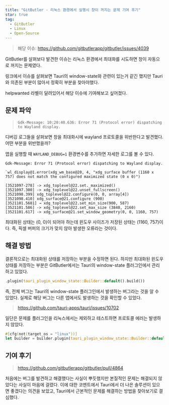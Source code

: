 ```yaml
---
title: "GitButler - 리눅스 환경에서 실행시 창이 꺼지는 문제 기여 후기"
star: true
tag:
  - GitButler
  - Linux
  - Open-Source
---
```


> 해당 이슈: https://github.com/gitbutlerapp/gitbutler/issues/4039

GitButler를 살펴보다 발견한 이슈는 리눅스 환경에서 최대화를 시도하면 창이 자동으로 꺼지는 문제였다.

링크에서 이슈를 살펴보면 Tauri의 window-state와 관련이 있는거 같긴 했지만 Tauri와 의존된 부분이 많아서 정확히 부분을 찾아야했다.

helpwanted 라벨이 달려있어서 해당 이슈에 기여해보고 싶어졌다.

<!-- end -->

## 문제 파악

> `Gdk-Message: 10:20:40.636: Error 71 (Protocol error) dispatching to Wayland display.`

디버깅 로그들을 살펴보면 창을 최대화시에 wayland 프로토콜을 위반한다고 발견했다.
어떤 부분을 위반했을까?

앱을 실행할 때 `WAYLAND_DEBUG=1` 환경변수를 추가하면 자세한 로그를 볼 수 있다.

```
Gdk-Message: Error 71 (Protocol error) dispatching to Wayland display.

`wl_display@1.error(xdg_wm_base@20, 4, "xdg_surface buffer (1160 x 757) does not match the configured maximized state (0 x 0)")

[3521097-278] -> xdg_toplevel@22.set._maximized()
[3521097.300] -> xdg_toplevel@22.unset_fullscreen()
[3521098.399] xdg_toplevel@22.configure(0, 0, array[4])
[3521098.410] xdg_surface@21.configure (900)
[3521101.5681] → xdg_toplevel@22.set_min_size(900, 587)
[3521101.586] -> xdg_toplevel@22.set_max_size (3840, 2160)
[3521101.617] -> xdg_surface@21.set_window_geometry(0, 0, 1160, 757)
```

최대화된 상태는 (0, 0)이 되어야 하는데 윈도우 사이즈가 저장된 상태는 (1160, 757)이다.
즉, 픽셀 버퍼의 크기가 맞지 않아 발생한 오류라는 것이다.

## 해결 방법

결론적으로는 최대화된 상태를 저장하는 부분을 수정하면 된다.
하지만 최대화된 윈도우 상태를 저장하는 부분은 GitButler에서는 Tauri의 window-state 플러그인에서 관리하고 있었다.

```rust
.plugin(tauri_plugin_window_state::Builder::default().build())
```

즉, 전체 버그는 Tauri의 window-state 플러그인에서 발생하는 버그라는 것을 알 수 있었다.
실제로 해당 버그는 다른 앱에서도 발생하는 것을 확인할 수 있었다.

> https://github.com/tauri-apps/tauri/issues/10702

일단은 문제를 플러그인을 리눅스에서는 제외하고 테스트하면 프로토콜 에러는 발생하지 않았다.

```rust
#[cfg(not(target_os = "linux"))]
let builder = builder.plugin(tauri_plugin_window_state::Builder::default().build());
```

## 기여 후기

> https://github.com/gitbutlerapp/gitbutler/pull/4864

처음에는 버그를 발견하고 해결했다는 사실이 뿌듯했지만 본질적인 문제는 해결되지 않았다는 사실이 마음에 걸렸다.
이에 대한 코멘트에서 Tauri에서 더 나은 솔루션이 있으면 좋겠다는 의견을 보았고, 
Tauri에서 근본적인 문제를 해결하는 방법을 찾아보기로 결심했다.
